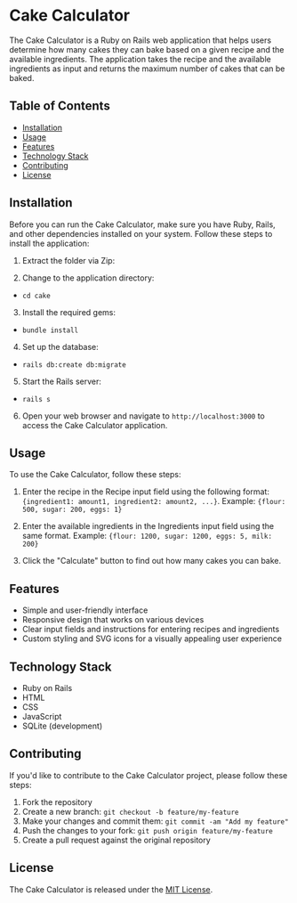 # Cake Calculator

The Cake Calculator is a Ruby on Rails web application that helps users determine how many cakes they can bake based on a given recipe and the available ingredients. The application takes the recipe and the available ingredients as input and returns the maximum number of cakes that can be baked.

## Table of Contents

- [Installation](#installation)
- [Usage](#usage)
- [Features](#features)
- [Technology Stack](#technology-stack)
- [Contributing](#contributing)
- [License](#license)

## Installation

Before you can run the Cake Calculator, make sure you have Ruby, Rails, and other dependencies installed on your system. Follow these steps to install the application:

1. Extract the folder via Zip:

2. Change to the application directory:

- `cd cake`

3. Install the required gems:

- `bundle install`

4. Set up the database:

- `rails db:create db:migrate`

5. Start the Rails server:

- `rails s`


6. Open your web browser and navigate to `http://localhost:3000` to access the Cake Calculator application.

## Usage

To use the Cake Calculator, follow these steps:

1. Enter the recipe in the Recipe input field using the following format: `{ingredient1: amount1, ingredient2: amount2, ...}`.
Example: `{flour: 500, sugar: 200, eggs: 1}`

2. Enter the available ingredients in the Ingredients input field using the same format.
Example: `{flour: 1200, sugar: 1200, eggs: 5, milk: 200}`

3. Click the "Calculate" button to find out how many cakes you can bake.

## Features

- Simple and user-friendly interface
- Responsive design that works on various devices
- Clear input fields and instructions for entering recipes and ingredients
- Custom styling and SVG icons for a visually appealing user experience

## Technology Stack

- Ruby on Rails
- HTML
- CSS
- JavaScript
- SQLite (development)

## Contributing

If you'd like to contribute to the Cake Calculator project, please follow these steps:

1. Fork the repository
2. Create a new branch: `git checkout -b feature/my-feature`
3. Make your changes and commit them: `git commit -am "Add my feature"`
4. Push the changes to your fork: `git push origin feature/my-feature`
5. Create a pull request against the original repository

## License

The Cake Calculator is released under the [MIT License](https://opensource.org/licenses/MIT).

